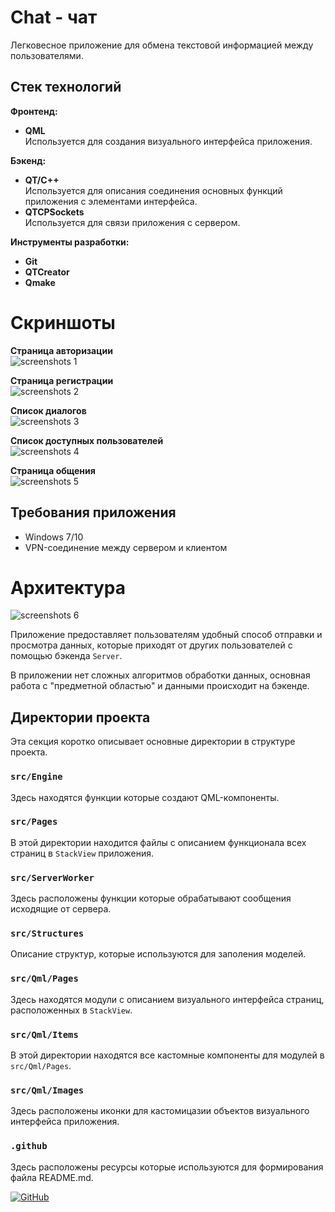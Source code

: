 # Chat - чат
Легковесное приложение для обмена текстовой информацией между пользователями.  
## Стек технологий
**Фронтенд:**  
+ **QML**  
Используется для создания визуального интерфейса приложения.
 
**Бэкенд:**  
+ **QT/С++**  
Используется для описания соединения основных функций приложения с элементами интерфейса.
+ **QTCPSockets**  
Используется для связи приложения с сервером.   
  
**Инструменты разработки:**
+ **Git**
+ **QTCreator**
+ **Qmake**

# Скриншоты
**Страница авторизации**  
![screenshots 1](https://github.com/EDIT89/Chat/blob/main/.github/LoginPage.png)  

**Страница регистрации**  
![screenshots 2](https://github.com/EDIT89/Chat/blob/main/.github/SignUpPage.png)  

**Список диалогов**  
![screenshots 3](https://github.com/EDIT89/Chat/blob/main/.github/Dialogs.png)  

**Список доступных пользователей**  
![screenshots 4](https://github.com/EDIT89/Chat/blob/main/.github/UsersPage.png)  

**Страница общения**  
![screenshots 5](https://github.com/EDIT89/Chat/blob/main/.github/Conversation.png)  

## Требования приложения
+ Windows 7/10
+ VPN-соединение между сервером и клиентом

# Архитектура
![screenshots 6](https://github.com/EDIT89/Chat/blob/main/.github/App%20architecture.png)  

Приложение предоставляет пользователям удобный способ отправки и просмотра данных, 
которые приходят от других пользователей с помощью бэкенда `Server`.

В приложении нет сложных алгоритмов обработки данных, основная работа с 
"предметной областью" и данными происходит на бэкенде.

## Директории проекта
Эта секция коротко описывает основные директории в структуре проекта.

### `src/Engine`

Здесь находятся функции которые создают QML-компоненты.

### `src/Pages`

В этой директории находится файлы с описанием функционала
всех страниц в `StackView` приложения.

### `src/ServerWorker`

Здесь расположены функции которые обрабатывают сообщения исходящие от сервера.

### `src/Structures`

Описание структур, которые используются для заполения моделей.

### `src/Qml/Pages`

Здесь находятся модули с описанием визуального интерфейса страниц, 
расположенных в `StackView`.

### `src/Qml/Items`

В этой директории находятся все кастомные компоненты для модулей в `src/Qml/Pages`.

### `src/Qml/Images`

Здесь расположены иконки для кастомицазии объектов визуального интерфейса приложения. 

### `.github`

Здесь расположены ресурсы которые используются для формирования файла README.md.


[![GitHub](https://img.shields.io/badge/-Мой_GitHub-333?style=for-the-badge&logo=GitHub&logoColor=fff)](https://github.com/EDIT89)
